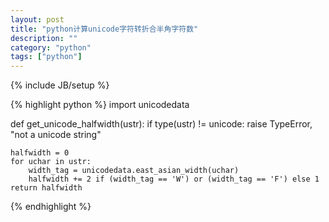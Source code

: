 ```yaml
---
layout: post
title: "python计算unicode字符转折合半角字符数"
description: ""
category: "python"
tags: ["python"]
---
```

{% include JB/setup %}

{% highlight python %}
import unicodedata

def get_unicode_halfwidth(ustr):
    if type(ustr) != unicode:
        raise TypeError, "not a unicode string"

    halfwidth = 0
    for uchar in ustr:
        width_tag = unicodedata.east_asian_width(uchar)
        halfwidth += 2 if (width_tag == 'W') or (width_tag == 'F') else 1
    return halfwidth
{% endhighlight %}
